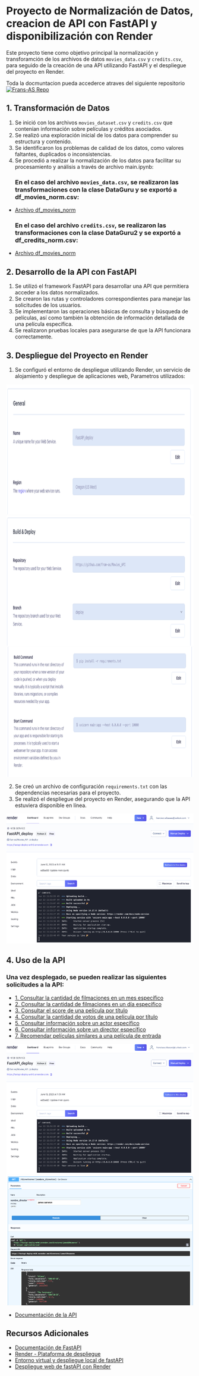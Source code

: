 # Proyecto de Normalización de Datos, creacion de API con FastAPI y disponibilización con Render

Este proyecto tiene como objetivo principal la normalización y transforamción de los archivos de datos `movies_data.csv` y `credits.csv`, para seguido de la creación de una API utilizando FastAPI y el despliegue del proyecto en Render.

Toda la docmuntacion pueda accederce atraves del siguiente repositorio
[![Frans-AS Repo](./2_projects/d_moviesML_API_1.1/Movies_API/src/GitHub_Logo_White.png)](https://github.com/fran-as/Movies_API/tree/deploy)

## 1. Transformación de Datos

1. Se inició con los archivos `movies_dataset.csv` y `credits.csv` que contenían información sobre películas y créditos asociados.
2. Se realizó una exploración inicial de los datos para comprender su estructura y contenido.
3. Se identificaron los problemas de calidad de los datos, como valores faltantes, duplicados o inconsistencias.
4. Se procedió a realizar la normalización de los datos para facilitar su procesamiento y análisis a través de archivo main.ipynb:
    ### En el caso del archivo `movies_data.csv`, se realizaron las transformaciones con la clase DataGuru y se exportó a df_movies_norm.csv:
- [Archivo df_movies_norm](https://github.com/fran-as/Movies_API/blob/ed016e275c15bd006cb4c4876bf040249804b195/Data%20Set/df_movies_norm.csv)
    ### En el caso del archivo `credits.csv`, se realizaron las transformaciones con la clase DataGuru2 y se exportó a df_credits_norm.csv:
- [Archivo df_movies_norm](https://github.com/fran-as/Movies_API/blob/ed016e275c15bd006cb4c4876bf040249804b195/Data%20Set/df_credits_norm.csv)


## 2. Desarrollo de la API con FastAPI

1. Se utilizó el framework FastAPI para desarrollar una API que permitiera acceder a los datos normalizados.
2. Se crearon las rutas y controladores correspondientes para manejar las solicitudes de los usuarios.
3. Se implementaron las operaciones básicas de consulta y búsqueda de películas, así como también la obtención de información detallada de una película específica.
4. Se realizaron pruebas locales para asegurarse de que la API funcionara correctamente.

## 3. Despliegue del Proyecto en Render

1. Se configuró el entorno de despliegue utilizando Render, un servicio de alojamiento y despliegue de aplicaciones web, Parametros utilizados:

<img src="./src/Render_settings_1.png" alt="Render_settings_1" width="800" height="350">

<img src="./src/Render_settings_2.png" alt="Render_settings_2" width="800" height="350">

<img src="./src/Render_settings_3.png" alt="Render_settings_3" width="800" height="350">

2. Se creó un archivo de configuración `requirements.txt` con las dependencias necesarias para el proyecto.
4. Se realizó el despliegue del proyecto en Render, asegurando que la API estuviera disponible en línea.

<img src="./src/Render_deploy_config.png" alt="Render_settings_3" width="800" height="350">


## 4. Uso de la API
### Una vez desplegado, se pueden realizar las siguientes solicitudes a la API:
- [1. Consultar la cantidad de filmaciones en un mes específico](https://fastapi-deploy-w4h0.onrender.com/filmaciones/mes/)
- [2. Consultar la cantidad de filmaciones en un día específico](https://fastapi-deploy-w4h0.onrender.com/filmaciones/dia/)
- [3. Consultar el score de una película por título](https://fastapi-deploy-w4h0.onrender.com/peliculas/score/)
- [4. Consultar la cantidad de votos de una película por título](https://fastapi-deploy-w4h0.onrender.com//peliculas/votos/)
- [5. Consultar información sobre un actor específico](https://fastapi-deploy-w4h0.onrender.com/actores/)
- [6. Consultar información sobre un director específico](https://fastapi-deploy-w4h0.onrender.com/directores/)
- [7. Recomendar películas similares a una película de entrada](https://fastapi-deploy-w4h0.onrender.com/recomendar/)

<img src="https://raw.githubusercontent.com/fran-as/Movies_API/deploy/src/Render_deploy_API_1.png" alt="Render_deploy_API_2" width="800" height="350">

<img src="https://raw.githubusercontent.com/fran-as/Movies_API/deploy/src/Render_deploy_API_2.png" alt="Render_deploy_API_2" width="800" height="350">

- [Documentación de la API](https://fastapi-deploy-w4h0.onrender.com/docs)
## Recursos Adicionales

- [Documentación de FastAPI](https://fastapi.tiangolo.com/)
- [Render - Plataforma de despliegue](https://render.com/)
- [Entorno virtual y despliegue local de fastAPI](https://youtu.be/J0y2tjBz2Ao)
- [Despliegue web de fastAPI con Render](https://youtu.be/920XxI2-MJ0)

